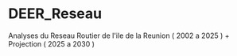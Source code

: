 # DEER_Reseau
Analyses du Reseau Routier de l'ile de la Reunion ( 2002 a 2025 ) + Projection ( 2025 a 2030 ) 
